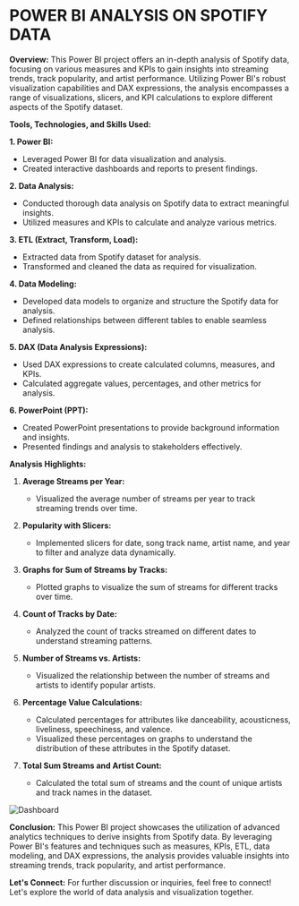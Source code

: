 # POWER BI ANALYSIS ON SPOTIFY DATA

**Overview:**
This Power BI project offers an in-depth analysis of Spotify data, focusing on various measures and KPIs to gain insights into streaming trends, track popularity, and artist performance. Utilizing Power BI's robust visualization capabilities and DAX expressions, the analysis encompasses a range of visualizations, slicers, and KPI calculations to explore different aspects of the Spotify dataset.

**Tools, Technologies, and Skills Used:**

**1. Power BI:**
- Leveraged Power BI for data visualization and analysis.
- Created interactive dashboards and reports to present findings.

**2. Data Analysis:**
- Conducted thorough data analysis on Spotify data to extract meaningful insights.
- Utilized measures and KPIs to calculate and analyze various metrics.

**3. ETL (Extract, Transform, Load):**
- Extracted data from Spotify dataset for analysis.
- Transformed and cleaned the data as required for visualization.

**4. Data Modeling:**
- Developed data models to organize and structure the Spotify data for analysis.
- Defined relationships between different tables to enable seamless analysis.

**5. DAX (Data Analysis Expressions):**
- Used DAX expressions to create calculated columns, measures, and KPIs.
- Calculated aggregate values, percentages, and other metrics for analysis.

**6. PowerPoint (PPT):**
- Created PowerPoint presentations to provide background information and insights.
- Presented findings and analysis to stakeholders effectively.

**Analysis Highlights:**

1. **Average Streams per Year:**
   - Visualized the average number of streams per year to track streaming trends over time.

2. **Popularity with Slicers:**
   - Implemented slicers for date, song track name, artist name, and year to filter and analyze data dynamically.

3. **Graphs for Sum of Streams by Tracks:**
   - Plotted graphs to visualize the sum of streams for different tracks over time.

4. **Count of Tracks by Date:**
   - Analyzed the count of tracks streamed on different dates to understand streaming patterns.

5. **Number of Streams vs. Artists:**
   - Visualized the relationship between the number of streams and artists to identify popular artists.

6. **Percentage Value Calculations:**
   - Calculated percentages for attributes like danceability, acousticness, liveliness, speechiness, and valence.
   - Visualized these percentages on graphs to understand the distribution of these attributes in the Spotify dataset.

7. **Total Sum Streams and Artist Count:**
   - Calculated the total sum of streams and the count of unique artists and track names in the dataset.





![Dashboard](https://github.com/har-shu/SPOTIFY-SALES-ANALYSIS/assets/71369996/b0b6aa7e-fbda-4822-8591-e69bf1c01e5f)







**Conclusion:**
This Power BI project showcases the utilization of advanced analytics techniques to derive insights from Spotify data. By leveraging Power BI's features and techniques such as measures, KPIs, ETL, data modeling, and DAX expressions, the analysis provides valuable insights into streaming trends, track popularity, and artist performance.

**Let's Connect:**
For further discussion or inquiries, feel free to connect! Let's explore the world of data analysis and visualization together.
